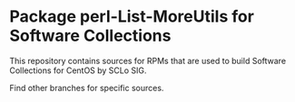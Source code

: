 # Package perl-List-MoreUtils for Software Collections

This repository contains sources for RPMs that are used
to build Software Collections for CentOS by SCLo SIG.

Find other branches for specific sources.
